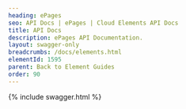 ```yaml
---
heading: ePages
seo: API Docs | ePages | Cloud Elements API Docs
title: API Docs
description: ePages API Documentation.
layout: swagger-only
breadcrumbs: /docs/elements.html
elementId: 1595
parent: Back to Element Guides
order: 90
---
```


{% include swagger.html %}
